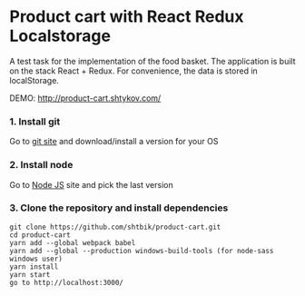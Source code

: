 # Product cart with React Redux Localstorage

A test task for the implementation of the food basket. The application is built on the stack React + Redux. For convenience, the data is stored in localStorage.

DEMO: http://product-cart.shtykov.com/

### **1. Install git**  
Go to [git site](https://git-scm.com/downloads) and download/install a version for your OS

### **2. Install node**
Go to [Node JS](https://nodejs.org/en/) site and pick the last version

### **3. Clone the repository and install dependencies**
	git clone https://github.com/shtbik/product-cart.git
	cd product-cart
	yarn add --global webpack babel
	yarn add --global --production windows-build-tools (for node-sass windows user)
	yarn install
	yarn start
	go to http://localhost:3000/
